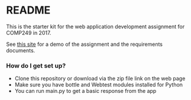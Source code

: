 # README #

This is the starter kit for the web application development assignment for COMP249 in 2017. 

See [this site](http://comp249.stevecassidy.net/) for a demo of the assignment and the requirements
documents. 

### How do I get set up? ###

* Clone this repository or download via the zip file link on the web page
* Make sure you have bottle and Webtest modules installed for Python
* You can run main.py to get a basic response from the app
